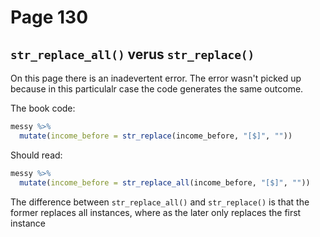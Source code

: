 # Page 130
## `str_replace_all()` verus `str_replace()`

On this page there is an inadevertent error. The error wasn't picked up because in this particulalr case the code generates the same outcome.

The book code:
```r
messy %>%
  mutate(income_before = str_replace(income_before, "[$]", ""))
```

Should read:

```r
messy %>%
  mutate(income_before = str_replace_all(income_before, "[$]", ""))
```

The difference between `str_replace_all()` and `str_replace()` is that the former replaces all instances, where as the later only replaces the first instance
